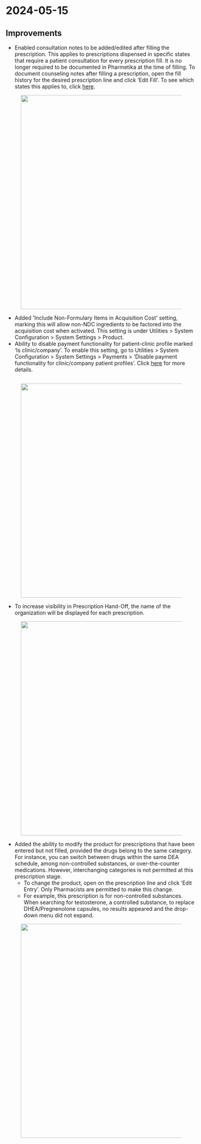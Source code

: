 # 2024-05-15

## Improvements

* Enabled consultation notes to be added/edited after filling the prescription. This applies to prescriptions dispensed in specific states that require a patient consultation for every prescription fill. It is no longer required to be documented in Pharmetika at the time of filling. To document counseling notes after filling a prescription, open the fill history for the desired prescription line and click ‘Edit Fill’. To see which states this applies to, click [here](https://drive.google.com/file/d/1BhgKy-5HJzWYHoJzXdosvWW59-iIn9gb/view?usp=sharing).&#x20;

<figure><img src="https://lh7-us.googleusercontent.com/7zCrDTYi4GcZaliUcGjX9zvOIxe-Ny0mNKdZhJDduuXHInTf1KlKfmMLiRSSKHbu3Xs6165iLrVUeblODJCdwPcKXt1rXm2ssuBER-LaCYqrZV9DDF1xp3LBFvGvm4vQC6HerxkdthoB" alt="" width="563"><figcaption></figcaption></figure>

* Added  'Include Non-Formulary Items in Acquisition Cost' setting, marking this will allow non-NDC ingredients to be factored into the acquisition cost when activated. This setting is under Utilities > System Configuration > System Settings > Product.&#x20;
* Ability to disable payment functionality for patient-clinic profile marked ‘Is clinic/company’. To enable this setting, go to Utilities > System Configuration > System Settings > Payments > ‘Disable payment functionality for clinic/company patient profiles’. Click [here](https://drive.google.com/file/d/1tNOcxcjH_EYJuZ6iNd52Xg2H7ZuG01j8/view?usp=sharing) for more details.

<figure><img src="https://lh7-us.googleusercontent.com/JP-4A_5lEFB0-sf2jtHITGWtHVFADBkm7L3HuZwtnhMOjWUc1pHcFfQjMb6gU7T7o4XeDTa189PQ6DSTzDlQAv2EOiR6Dmh2jFsevzI8Vw6SC56sVSN8C6xtuqGj9nU0rHfBe39S6L6r" alt=""><figcaption></figcaption></figure>

<figure><img src="https://lh7-us.googleusercontent.com/GuD6xD2VRHU5ZMD4UZhhnRjjYg9o9x8wbDLqwYPdxhpDygPMDam5rYPUIc6_AWLye0KvcZ32PN64blCwi2jn09HuMmMHYhN2D7YS44QbxvtaRCiSjWgh65UOKeOioo8nKdMDEmpu7YJc" alt="" width="563"><figcaption></figcaption></figure>

* To increase visibility in Prescription Hand-Off, the name of the organization will be displayed for each prescription.&#x20;

<figure><img src="https://lh7-us.googleusercontent.com/Sv45PTuvNuOkS7ioLGplM6_5Lc1aVm6YlyrelMvIQGwKHdpajx5h9d82d_hgF9X6nAaQLm-nc5mJq5nkSHLhO6cc-jdfIJEOgNH8FlGsSwqBiqTfMqEIWrIcFh4DsK48CPjVPmYtBTAdOcu6ukG2XA" alt="" width="563"><figcaption></figcaption></figure>

* Added the ability to modify the product for prescriptions that have been entered but not filled, provided the drugs belong to the same category. For instance, you can switch between drugs within the same DEA schedule, among non-controlled substances, or over-the-counter medications. However, interchanging categories is not permitted at this prescription stage.&#x20;
  * To change the product, open on the prescription line and click ‘Edit Entry’. Only Pharmacists are permitted to make this change.
  * For example, this prescription is for non-controlled substances. When searching for testosterone, a controlled substance, to replace DHEA/Pregnenolone capsules, no results appeared and the drop-down menu did not expand.&#x20;

<figure><img src="https://lh7-us.googleusercontent.com/Nc8jesTfl9waLalfWGZSo_CU_3IKNwYJH3OxOJK2E0is7Z-K5rG7IaNMBX3YF8V6G4P89Kuu09Jc2sYpeG7ZxhKDk6xQkI5bEwi7UTO7eIhj7ajV2rS05JBhcK-zewSMirU-sX5kjX6qQsRZNSVuCA" alt="" width="563"><figcaption></figcaption></figure>
